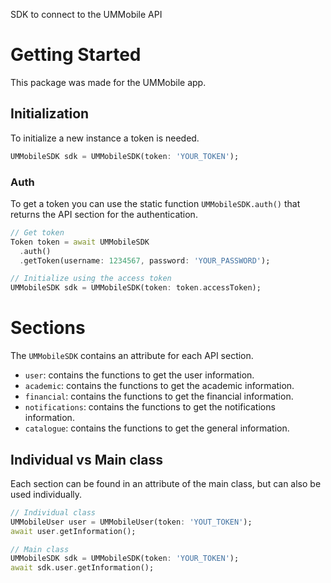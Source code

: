 SDK to connect to the UMMobile API

# Getting Started
This package was made for the UMMobile app.

## Initialization
To initialize a new instance a token is needed.
```dart
UMMobileSDK sdk = UMMobileSDK(token: 'YOUR_TOKEN');
```

### Auth
To get a token you can use the static function `UMMobileSDK.auth()` that returns the API section for the authentication.
```dart
// Get token
Token token = await UMMobileSDK
  .auth()
  .getToken(username: 1234567, password: 'YOUR_PASSWORD');

// Initialize using the access token
UMMobileSDK sdk = UMMobileSDK(token: token.accessToken);
```

# Sections
The `UMMobileSDK` contains an attribute for each API section.

- `user`: contains the functions to get the user information.
- `academic`: contains the functions to get the academic information.
- `financial`: contains the functions to get the financial information.
- `notifications`: contains the functions to get the notifications information.
- `catalogue`: contains the functions to get the general information.

## Individual vs Main class
Each section can be found in an attribute of the main class, but can also be used individually.
```dart
// Individual class
UMMobileUser user = UMMobileUser(token: 'YOUT_TOKEN');
await user.getInformation();

// Main class
UMMobileSDK sdk = UMMobileSDK(token: 'YOUR_TOKEN');
await sdk.user.getInformation();
```